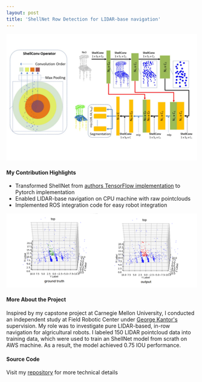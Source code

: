```yaml
---
layout: post
title: 'ShellNet Row Detection for LIDAR-base navigation'
---
```


<img src="/assets/img/projects/proj-3/thumb.jpg" alt="architecture" class="responsive"/>

#### My Contribution Highlights
* Transformed ShellNet from [authors TensorFlow implementation](https://github.com/hkust-vgd/shellnet) to Pytorch implementation
* Enabled LIDAR-base navigation on CPU machine with raw pointclouds
* Implemented ROS integration code for easy robot integration

<img src="/assets/img/projects/proj-3/output.png" alt="output" class="responsive"/>

#### More About the Project
Inspired by my capstone project at Carnegie Mellon University, I conducted an independent study at Field Robotic Center under [George Kantor's](https://www.ri.cmu.edu/ri-faculty/george-a-kantor/) supervision. My role was to investigate pure LIDAR-based, in-row navigation for algricultural robots. I labeled 150 LIDAR pointcloud data into training data, which were used to train an ShellNet model from scrath on AWS machine. As a result, the model achieved 0.75 IOU performance.

#### Source Code
Visit my [repository](https://github.com/Dung-Han-Lee/Pointcloud-based-Row-Detection-using-ShellNet-and-PyTorch) for more technical details
